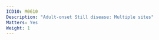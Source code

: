 ```yaml
---
ICD10: M0610
Description: "Adult-onset Still disease: Multiple sites"
Matters: Yes
Weight: 1
---
```

